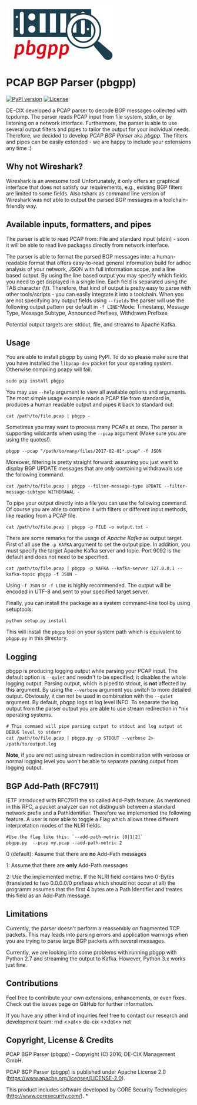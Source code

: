 ![pbgpp Logo](https://github.com/de-cix/pbgp-parser/blob/master/logo_pbgp.png)

# PCAP BGP Parser (pbgpp)
[![PyPI version](https://badge.fury.io/py/pbgpp.svg)](https://badge.fury.io/py/pbgpp)
[![License](https://img.shields.io/badge/license-Apache%202.0-blue.svg)](https://github.com/de-cix/pbgp-parser/blob/master/LICENSE.txt)

DE-CIX developed a PCAP parser to decode BGP messages collected with tcpdump. The parser reads PCAP input from file system, stdin, or by listening on a network interface. Furthermore, the parser is able to use several output filters and pipes to tailor the output for your individual needs. Therefore, we decided to develop *PCAP BGP Parser* aka *pbgpp*. The filters and pipes can be easily extended - we are happy to include your extensions any time :)

## Why not Wireshark?
Wireshark is an awesome tool! Unfortunately, it only offers an graphical interface that does not satisfy our requirements, e.g., existing BGP filters are limited to some fields. Also tshark as command line version of Wireshark was not able to output the parsed BGP messages in a toolchain-friendly way.

## Available inputs, formatters, and pipes
The parser is able to read PCAP from: File and standard input (stdin) - soon it will be able to read live packages directly from network interface.

The parser is able to format the parsed BGP messages into: a human-readable format that offers easy-to-read general information build for adhoc analysis of your network, JSON with full information scope, and a line based output. By using the line based output you may specify which fields you need to get displayed in a single line. Each field is separated using the TAB character (\t). Therefore, that kind of output is pretty easy to parse with other tools/scripts - you can easily integrate it into a toolchain. When you are not specifying any output fields using `--fields` the parser will use the following output pattern per default in `-f LINE`-Mode: Timestamp, Message Type, Message Subtype, Announced Prefixes, Withdrawn Prefixes

Potential output targets are: stdout, file, and streams to Apache Kafka.

## Usage
You are able to install pbgpp by using PyPI. To do so please make sure that you have installed the `libpcap-dev` packet for your operating system. Otherwise compiling pcapy will fail.

    sudo pip install pbgpp

You may use `--help` argument to view all available options and arguments. The most simple usage example reads a PCAP file from standard in, produces a human readable output and pipes it back to standard out:

    cat /path/to/file.pcap | pbgpp -
    
Sometimes you may want to process many PCAPs at once. The parser is supporting wildcards when using the `--pcap` argument (Make sure you are using the quotes!).

    pbgpp --pcap "/path/to/many/files/2017-02-01*.pcap" -f JSON
    
Moreover, filtering is pretty straight forward: assuming you just want to display BGP UPDATE messages that are _only_ containing withdrawals use the following command.

    cat /path/to/file.pcap | pbgpp --filter-message-type UPDATE --filter-message-subtype WITHDRAWAL -
    
To pipe your output directly into a file you can use the following command. Of course you are able to combine it with filters or different input methods, like reading from a PCAP file.

    cat /path/to/file.pcap | pbgpp -p FILE -o output.txt -

There are some remarks for the usage of *Apache Kafka* as output target. First of all use the `-p KAFKA` argument to set the output pipe. In addition, you must specify the target Apache Kafka server and topic. Port 9092 is the default and does not need to be specified.

    cat /path/to/file.pcap | pbgpp -p KAFKA --kafka-server 127.0.0.1 --kafka-topic pbgpp -f JSON -
    
Using `-f JSON` or `-f LINE` is highly recommended. The output will be encoded in UTF-8 and sent to your specified target server.

Finally, you can install the package as a system command-line tool by using setuptools:

    python setup.py install

This will install the `pbgpp` tool on your system path which is equivalent to `pbgpp.py` in this directory.

## Logging
pbgpp is producing logging output while parsing your PCAP input. The default option is `--quiet` and needn't to be specified; it disables the whole logging output. Parsing output, which is piped to stdout, is **not** affected by this argument. By using the `--verbose` argument you switch to more detailed output. Obviously, it can not be used in combination with the `--quiet` argument. By default, pbgpp logs at log level INFO. To separate the log output from the parser output you are able to use stream redirection in \*nix operating systems.

    # This command will pipe parsing output to stdout and log output at DEBUG level to stderr
    cat /path/to/file.pcap | pbgpp.py -p STDOUT --verbose 2> /path/to/output.log

**Note**, if you are not using stream redirection in combination with verbose or normal logging level you won't be able to separate parsing output from logging output.

## BGP Add-Path (RFC7911)
IETF introduced with RFC7911 the so called Add-Path feature. As mentioned in this RFC, a packet analyzer can not distinguish between a standard network prefix and a PathIdentifier.
Therefore we implemented the following feature. A user is now able to toggle a Flag which allows three different interpretation modes of the NLRI fields.

    #Use the flag like this: `--add-path-metric [0|1|2]`
    pbgpp.py  --pcap my.pcap --add-path-metric 2

0 (default): Assume that there are **no** Add-Path messages 

1: Assume that there are **only** Add-Path messages

2: Use the implemented metric. 
If the NLRI field contains two 0-Bytes (translated to two 0.0.0.0/0 prefixes which should not occur at all) the programm assumes that the first 4 bytes are a Path Identifier and treates this field as an Add-Path message.  

## Limitations
Currently, the parser doesn't perform a reassembly on fragmented TCP packets. This may leads into parsing errors and application warnings when you are trying to parse large BGP packets with several messages.

Currently, we are looking into some problems with running pbgpp with Python 2.7 and streaming the output to Kafka. However, Python 3.x works just fine.

## Contributions
Feel free to contribute your own extensions, enhancements, or even fixes. Check out the issues page on GitHub for further information.

If you have any other kind of inquiries feel free to contact our research and development team: rnd <>at<> de-cix <>dot<> net

## Copyright, License & Credits
PCAP BGP Parser (pbgpp) - Copyright (C) 2016, DE-CIX Management GmbH.

PCAP BGP Parser (pbgpp) is published under Apache License 2.0 (https://www.apache.org/licenses/LICENSE-2.0).

This product includes software developed by CORE Security Technologies (http://www.coresecurity.com/).
*
